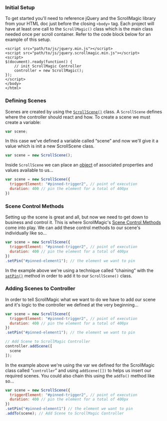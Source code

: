 ### Initial Setup
To get started you'll need to reference jQuery and the ScrollMagic library from your HTML doc just before the closing ``<body>`` tag. Each project will have at least one call to the ``ScrollMagic()`` class which is the main class needed once per scroll container. Refer to the code block below for an example of this setup.

```markup
<script src="path/to/js/jquery.min.js"></script>
<script src="path/to/js/jquery.scrollmagic.min.js"></script>
<script>
$(document).ready(function() {
    // init ScrollMagic Controller
    controller = new ScrollMagic();
});
</script>
</body>
</html>
```

### Defining Scenes

Scenes are created by using the [``ScrollScene()``](http://janpaepke.github.io/ScrollMagic/docs/ScrollScene.html#ScrollScene) class. A ``ScrollScene`` defines where the controller should react and how. To create a scene we must create a variable:

```javascript
var scene;
```

In this case we've defined a variable called “scene” and now we'll give it a value which is init a new ScrollScene class.

```javascript
var scene = new ScrollScene();
```

Inside ``ScrollScene`` we can place an [object](http://janpaepke.github.io/ScrollMagic/docs/ScrollScene.html#ScrollScene) of associated properties and values available to us…

```javascript
var scene = new ScrollScene({
  triggerElement: "#pinned-trigger2", // point of execution
  duration: 400 // pin the element for a total of 400px
})
```

### Scene Control Methods
Setting up the scene is great and all, but now we need to get down to business and control it. This is where ScrollMagic's [Scene Control Methods](http://janpaepke.github.io/ScrollMagic/docs/ScrollScene.html#toc3) come into play. We can add these control methods to our scene's individually like so…

```javascript
var scene = new ScrollScene({
  triggerElement: "#pinned-trigger2", // point of execution
  duration: 400 // pin the element for a total of 400px
})
.setPin("#pinned-element1"); // the element we want to pin
```

In the example above we're using a technique called ”chaining” with the [``setPin()``](http://janpaepke.github.io/ScrollMagic/docs/ScrollScene.html#setPin) method in order to add it to our ``ScrollScene()`` class.

### Adding Scenes to Controller

In order to tell ScrollMagic what we want to do we have to add our scene and it's logic to the controller we defined at the very beginning…

```javascript
var scene = new ScrollScene({
  triggerElement: "#pinned-trigger2", // point of execution
  duration: 400 // pin the element for a total of 400px
})
.setPin("#pinned-element1"); // the element we want to pin

// Add Scene to ScrollMagic Controller
controller.addScene([
  scene
]);
```

In the example above we're using the var we defined for the ScrollMagic class called “``controller``” and using ``addScene([])`` to helps us insert our required scenes. You could also chain this using the ``addTo()`` method like so…

```javascript
var scene = new ScrollScene({
  triggerElement: "#pinned-trigger2", // point of execution
  duration: 400 // pin the element for a total of 400px
})
.setPin("#pinned-element1") // the element we want to pin
.addTo(scene); // Add Scene to ScrollMagic Controller
```